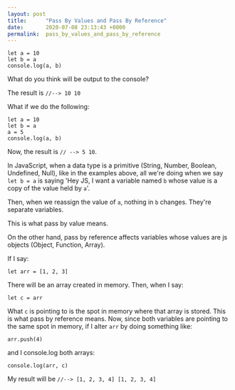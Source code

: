 ```yaml
---
layout: post
title:      "Pass By Values and Pass By Reference"
date:       2020-07-08 23:13:43 +0000
permalink:  pass_by_values_and_pass_by_reference
---
```



```
let a = 10
let b = a
console.log(a, b)
```

What do you think will be output to the console?

The result is `//--> 10 10`

What if we do the following:
```
let a = 10
let b = a
a = 5
console.log(a, b)
```

Now, the result is `// --> 5 10`.

In JavaScript, when a data type is a primitive (String, Number, Boolean, Undefined, Null), like in the examples above, all we're doing when we say `let b = a`  is saying 'Hey JS, I want a variable named `b` whose value is a copy of the value held by `a`'.

Then, when we reassign the value of `a`, nothing in `b` changes. They're separate variables.

This is what pass by value means.


On the other hand, pass by reference affects variables whose values are js objects (Object, Function, Array). 

If I say:

```
let arr = [1, 2, 3]
```

There will be an array created in memory. Then, when I say:
```
let c = arr
```

What `c` is pointing to is the spot in memory where that array is stored. This is what pass by reference means. Now, since both variables are pointing to the same spot in memory, if I alter `arr` by doing something like:
```
arr.push(4)
```
and I console.log both arrays:
```
console.log(arr, c)
```
My result will be `//--> [1, 2, 3, 4] [1, 2, 3, 4]`






